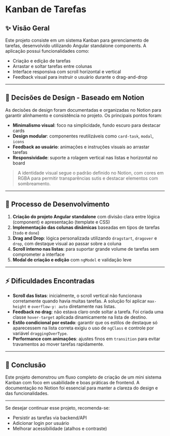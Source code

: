 # Kanban de Tarefas

## ✨ Visão Geral
Este projeto consiste em um sistema Kanban para gerenciamento de tarefas, desenvolvido utilizando Angular standalone components. A aplicação possui funcionalidades como:

- Criação e edição de tarefas
- Arrastar e soltar tarefas entre colunas
- Interface responsiva com scroll horizontal e vertical
- Feedback visual para instruir o usuário durante o drag-and-drop

---

## 🎨 Decisões de Design - Baseado em Notion
As decisões de design foram documentadas e organizadas no Notion para garantir alinhamento e consistência no projeto. Os principais pontos foram:

- **Minimalismo visual**: foco na simplicidade, fundo escuro para destacar cards
- **Design modular**: componentes reutilizáveis como `card-task`, `modal`, `icons`
- **Feedback ao usuário**: animações e instruções visuais ao arrastar tarefas
- **Responsividade**: suporte a rolagem vertical nas listas e horizontal no board

> A identidade visual segue o padrão definido no Notion, com cores em RGBA para permitir transparências sutis e destacar elementos com sombreamento.

---

## 🚀 Processo de Desenvolvimento

1. **Criação do projeto Angular standalone** com divisão clara entre lógica (component) e apresentação (template e CSS)
2. **Implementação das colunas dinâmicas** baseadas em tipos de tarefas (`todo` e `done`)
3. **Drag and Drop**: lógica personalizada utilizando `dragstart`, `dragover` e `drop`, com destaque visual ao passar sobre a coluna
4. **Scroll interno nas listas**: para suportar grande volume de tarefas sem comprometer a interface
5. **Modal de criação e edição** com `ngModel` e validação leve

---

## ⚡ Dificuldades Encontradas

- **Scroll das listas**: inicialmente, o scroll vertical não funcionava corretamente quando havia muitas tarefas. A solução foi aplicar `max-height` e `overflow-y: auto` diretamente nas listas.
- **Feedback no drag**: não estava claro onde soltar a tarefa. Foi criada uma classe `hover-target` aplicada dinamicamente na lista de destino.
- **Estilo condicional por estado**: garantir que os estilos de destaque só aparecessem na lista correta exigiu o uso de `ngClass` e controle por variável `draggingOverType`.
- **Performance com animações**: ajustes finos em `transition` para evitar travamentos ao mover tarefas rapidamente.

---

## 📄 Conclusão
Este projeto demonstrou um fluxo completo de criação de um mini sistema Kanban com foco em usabilidade e boas práticas de frontend. A documentação no Notion foi essencial para manter a clareza do design e das funcionalidades.


---

Se desejar continuar esse projeto, recomenda-se:
- Persistir as tarefas via backend/API
- Adicionar login por usuário
- Melhorar acessibilidade (atalhos e contraste)
